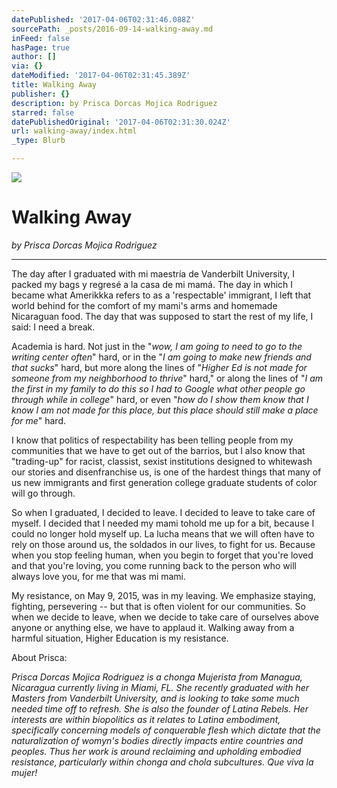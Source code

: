 ```yaml
---
datePublished: '2017-04-06T02:31:46.088Z'
sourcePath: _posts/2016-09-14-walking-away.md
inFeed: false
hasPage: true
author: []
via: {}
dateModified: '2017-04-06T02:31:45.389Z'
title: Walking Away
publisher: {}
description: by Prisca Dorcas Mojica Rodriguez
starred: false
datePublishedOriginal: '2017-04-06T02:31:30.024Z'
url: walking-away/index.html
_type: Blurb

---
```

![](https://the-grid-user-content.s3-us-west-2.amazonaws.com/ee037498-35cf-4f46-b20b-632641d4a6af.jpg)

# Walking Away

_by Prisca Dorcas Mojica Rodriguez_

---

The day after I graduated with mi maestría de Vanderbilt University, I packed my bags y regresé a la casa de mi mamá. The day in which I became what Amerikkka refers to as a 'respectable' immigrant, I left that world behind for the comfort of my mami's arms and homemade Nicaraguan food. The day that was supposed to start the rest of my life, I said: I need a break.

Academia is hard. Not just in the "_wow, I am going to need to go to the writing center often_" hard, or in the "_I am going to make new friends and that sucks_" hard, but more along the lines of "_Higher Ed is not made for someone from my neighborhood to thrive_" hard," or along the lines of "_I am the first in my family to do this so I had to Google what other people go through while in college_" hard, or even "_how do I show them know that I know I am not made for this place, but this place should still make a place for me_" hard.

I know that politics of respectability has been telling people from my communities that we have to get out of the barrios, but I also know that "trading-up" for racist, classist, sexist institutions designed to whitewash our stories and disenfranchise us, is one of the hardest things that many of us new immigrants and first generation college graduate students of color will go through.

So when I graduated, I decided to leave. I decided to leave to take care of myself. I decided that I needed my mami tohold me up for a bit, because I could no longer hold myself up. La lucha means that we will often have to rely on those around us, the soldados in our lives, to fight for us. Because when you stop feeling human, when you begin to forget that you're loved and that you're loving, you come running back to the person who will always love you, for me that was mi mami.

My resistance, on May 9, 2015, was in my leaving. We emphasize staying, fighting, persevering -- but that is often violent for our communities. So when we decide to leave, when we decide to take care of ourselves above anyone or anything else, we have to applaud it. Walking away from a harmful situation, Higher Education is my resistance.

About Prisca:

_Prisca Dorcas Mojica Rodriguez is a chonga Mujerista from Managua, Nicaragua currently living in Miami, FL. She recently graduated with her Masters from Vanderbilt University, and is looking to take some much needed time off to refresh. She is also the founder of Latina Rebels. Her interests are within biopolitics as it relates to Latina embodiment, specifically concerning models of conquerable flesh which dictate that the naturalization of womyn's bodies directly impacts entire countries and peoples. Thus her work is around reclaiming and upholding embodied resistance, particularly within chonga and chola subcultures. Que viva la mujer!_